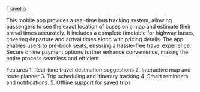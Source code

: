 <u>Travello</u>

This mobile app provides a real-time bus tracking system, allowing passengers to see the exact location of buses on a map and estimate their arrival times accurately. 
It includes a complete timetable for highway buses, covering departure and arrival times along with pricing details. 
The app enables users to pre-book seats, ensuring a hassle-free travel experience. Secure online payment options further enhance convenience, making the entire process seamless and efficient.

Features
    1. Real-time travel destination suggestions
    2. Interactive map and route planner
    3. Trip scheduling and itinerary tracking
    4. Smart reminders and notifications.
    5. Offline support for saved trips
